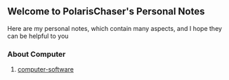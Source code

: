## Welcome to PolarisChaser's Personal Notes

Here are my personal notes, which contain many aspects, and I hope they can be helpful to you

### About Computer

1. [computer-software](https://github.com/PolarisChaser/PolarisChaser.github.io/blob/master/Notes/Computer/computer-software.md#catalogue)




